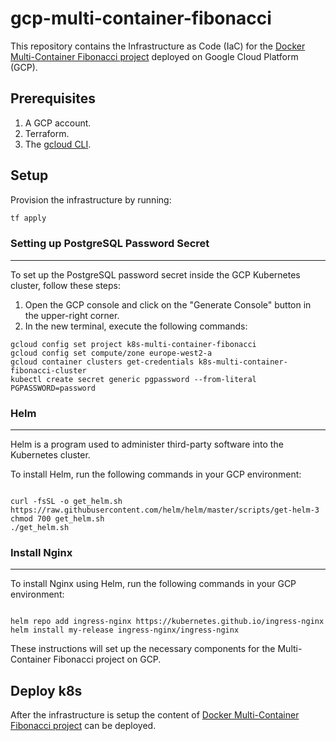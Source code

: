 # gcp-multi-container-fibonacci
This repository contains the Infrastructure as Code (IaC) for the [Docker Multi-Container Fibonacci project](https://github.com/inktense/k8s-multi-container-fibonacci) deployed on Google Cloud Platform (GCP).

## Prerequisites

1. A GCP account.
2. Terraform.
3. The [gcloud CLI](https://cloud.google.com/sdk/gcloud).


## Setup

Provision the infrastructure by running:
```bash
tf apply
```

### Setting up PostgreSQL Password Secret
--------
To set up the PostgreSQL password secret inside the GCP Kubernetes cluster, follow these steps:

1. Open the GCP console and click on the "Generate Console" button in the upper-right corner.
2. In the new terminal, execute the following commands:
```shell
gcloud config set project k8s-multi-container-fibonacci
gcloud config set compute/zone europe-west2-a
gcloud container clusters get-credentials k8s-multi-container-fibonacci-cluster
kubectl create secret generic pgpassword --from-literal PGPASSWORD=password

```

### Helm
----

Helm is a program used to administer third-party software into the Kubernetes cluster.

To install Helm, run the following commands in your GCP environment:

```shell

curl -fsSL -o get_helm.sh https://raw.githubusercontent.com/helm/helm/master/scripts/get-helm-3
chmod 700 get_helm.sh
./get_helm.sh
```

### Install Nginx
------

To install Nginx using Helm, run the following commands in your GCP environment:

```shell

helm repo add ingress-nginx https://kubernetes.github.io/ingress-nginx
helm install my-release ingress-nginx/ingress-nginx
```

These instructions will set up the necessary components for the Multi-Container Fibonacci project on GCP.

## Deploy k8s

After the infrastructure is setup the content of [Docker Multi-Container Fibonacci project](https://github.com/inktense/k8s-multi-container-fibonacci) can be deployed.

